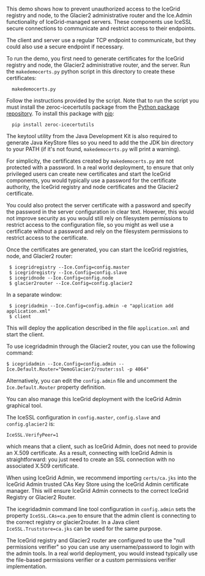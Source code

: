 This demo shows how to prevent unauthorized access to the IceGrid
registry and node, to the Glacier2 administrative router and the
Ice.Admin functionality of IceGrid-managed servers. These components
use IceSSL secure connections to communicate and restrict access to
their endpoints.

The client and server use a regular TCP endpoint to communicate, but
they could also use a secure endpoint if necessary.

To run the demo, you first need to generate certificates for the
IceGrid registry and node, the Glacier2 administrative router, and the
server. Run the `makedemocerts.py` python script in this directory to
create these certificates:

      makedemocerts.py

Follow the instructions provided by the script. Note that to run the
script you must install the zeroc-icecertutils package from the
[Python package repository](https://pypi.python.org/pypi). To install
this package with [pip](https://pip.pypa.io):

      pip install zeroc-icecertutils

The keytool utility from the Java Development Kit is also required to
generate Java KeyStore files so you need to add the the JDK bin
directory to your PATH (if it's not found, `makedemocerts.py` will print
a warning).

For simplicity, the certificates created by `makedemocerts.py` are not
protected with a password. In a real world deployment, to ensure that
only privileged users can create new certificates and start the
IceGrid components, you would typically use a password for the
certificate authority, the IceGrid registry and node certificates and
the Glacier2 certificate.

You could also protect the server certificate with a password and
specify the password in the server configuration in clear text.
However, this would not improve security as you would still rely on
filesystem permissions to restrict access to the configuration file,
so you might as well use a certificate without a password and rely on
the filesystem permissions to restrict access to the certificate.

Once the certificates are generated, you can start the IceGrid
registries, node, and Glacier2 router:

     $ icegridregistry --Ice.Config=config.master
     $ icegridregistry --Ice.Config=config.slave
     $ icegridnode --Ice.Config=config.node
     $ glacier2router --Ice.Config=config.glacier2

In a separate window:

     $ icegridadmin --Ice.Config=config.admin -e "application add application.xml"
     $ client

This will deploy the application described in the file
`application.xml` and start the client.

To use icegridadmin through the Glacier2 router, you can use the
following command:

    $ icegridadmin --Ice.Config=config.admin --Ice.Default.Router="DemoGlacier2/router:ssl -p 4064"

Alternatively, you can edit the `config.admin` file and uncomment the
`Ice.Default.Router` property definition.

You can also manage this IceGrid deployment with the IceGrid Admin
graphical tool.

The IceSSL configuration in `config.master`, `config.slave` and
`config.glacier2` is:

    IceSSL.VerifyPeer=1

which means that a client, such as IceGrid Admin, does not need to
provide an X.509 certificate. As a result, connecting with IceGrid
Admin is straightforward: you just need to create an SSL connection
with no associated X.509 certificate.

When using IceGrid Admin, we recommend importing `certs/ca.jks` into the
IceGrid Admin trusted CAs Key Store using the IceGrid Admin
certificate manager. This will ensure IceGrid Admin connects to the
correct IceGrid Registry or Glacier2 Router.

The icegridadmin command line tool configuration in `config.admin` sets
the property `IceSSL.CAs=ca.pem` to ensure that the admin
client is connecting to the correct registry or glacier2router. In a
Java client `IceSSL.Truststore=ca.jks` can be used for the same
purpose.

The IceGrid registry and Glacier2 router are configured to use the
"null permissions verifier" so you can use any username/password to
login with the admin tools. In a real world deployment, you would
instead typically use the file-based permissions verifier or a custom
permissions verifier implementation.
